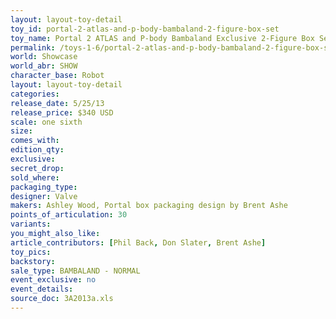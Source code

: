 ```yaml
---
layout: layout-toy-detail 
toy_id: portal-2-atlas-and-p-body-bambaland-2-figure-box-set
toy_name: Portal 2 ATLAS and P-body Bambaland Exclusive 2-Figure Box Set
permalink: /toys-1-6/portal-2-atlas-and-p-body-bambaland-2-figure-box-set.html
world: Showcase
world_abr: SHOW
character_base: Robot
layout: layout-toy-detail
categories: 
release_date: 5/25/13
release_price: $340 USD
scale: one sixth
size: 
comes_with: 
edition_qty: 
exclusive: 
secret_drop: 
sold_where: 
packaging_type: 
designer: Valve
makers: Ashley Wood, Portal box packaging design by Brent Ashe
points_of_articulation: 30
variants: 
you_might_also_like: 
article_contributors: [Phil Back, Don Slater, Brent Ashe]
toy_pics: 
backstory: 
sale_type: BAMBALAND - NORMAL
event_exclusive: no
event_details: 
source_doc: 3A2013a.xls
---
```

